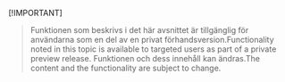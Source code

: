  [!IMPORTANT]
> <span data-ttu-id="25ecc-101">Funktionen som beskrivs i det här avsnittet är tillgänglig för användarna som en del av en privat förhandsversion.</span><span class="sxs-lookup"><span data-stu-id="25ecc-101">Functionality noted in this topic is available to targeted users as part of a private preview release.</span></span> <span data-ttu-id="25ecc-102">Funktionen och dess innehåll kan ändras.</span><span class="sxs-lookup"><span data-stu-id="25ecc-102">The content and the functionality are subject to change.</span></span> 
